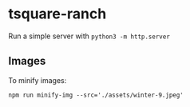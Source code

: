 # tsquare-ranch
Run a simple server with `python3 -m http.server`

## Images
To minify images:
```
npm run minify-img --src='./assets/winter-9.jpeg'
```
